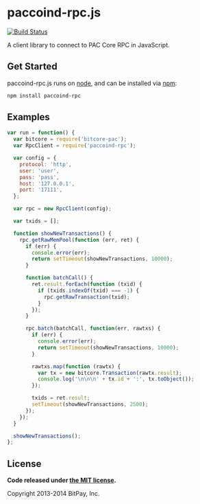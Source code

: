paccoind-rpc.js
===============

<!-- [![NPM Package](https://img.shields.io/npm/v/bitcoind-rpc.svg?style=flat-square)](https://www.npmjs.org/package/bitcoind-rpc) -->
[![Build Status](https://img.shields.io/travis/PACCommunity/paccoind-rpc.svg?branch=master&style=flat-square)](https://travis-ci.org/PACCommunity/paccoind-rpc)
<!--[![Coverage Status](https://img.shields.io/coveralls/bitpay/bitcoind-rpc.svg?style=flat-square)](https://coveralls.io/r/bitpay/bitcoind-rpc?branch=master) -->

A client library to connect to PAC Core RPC in JavaScript.

## Get Started

paccoind-rpc.js runs on [node](http://nodejs.org/), and can be installed via [npm](https://npmjs.org/):

```bash
npm install paccoind-rpc
```

## Examples

```javascript
var run = function() {
  var bitcore = require('bitcore-pac');
  var RpcClient = require('paccoind-rpc');

  var config = {
    protocol: 'http',
    user: 'user',
    pass: 'pass',
    host: '127.0.0.1',
    port: '17111',
  };

  var rpc = new RpcClient(config);

  var txids = [];

  function showNewTransactions() {
    rpc.getRawMemPool(function (err, ret) {
      if (err) {
        console.error(err);
        return setTimeout(showNewTransactions, 10000);
      }

      function batchCall() {
        ret.result.forEach(function (txid) {
          if (txids.indexOf(txid) === -1) {
            rpc.getRawTransaction(txid);
          }
        });
      }

      rpc.batch(batchCall, function(err, rawtxs) {
        if (err) {
          console.error(err);
          return setTimeout(showNewTransactions, 10000);
        }

        rawtxs.map(function (rawtx) {
          var tx = new bitcore.Transaction(rawtx.result);
          console.log('\n\n\n' + tx.id + ':', tx.toObject());
        });

        txids = ret.result;
        setTimeout(showNewTransactions, 2500);
      });
    });
  }

  showNewTransactions();
};
```

## License

**Code released under [the MIT license](https://github.com/bitpay/bitcore/blob/master/LICENSE).**

Copyright 2013-2014 BitPay, Inc.
